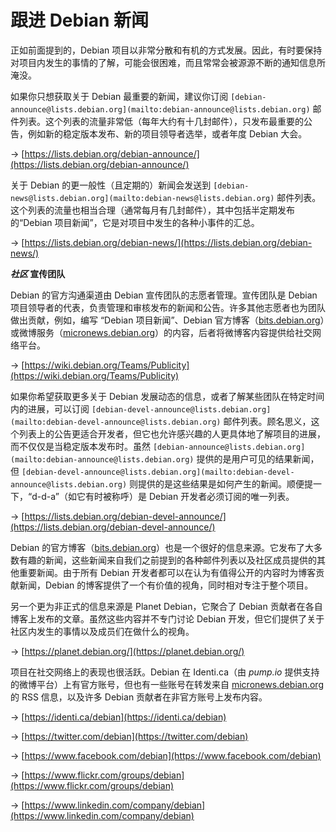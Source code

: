# 跟进 Debian 新闻

正如前面提到的，Debian 项目以非常分散和有机的方式发展。因此，有时要保持对项目内发生的事情的了解，可能会很困难，而且常常会被源源不断的通知信息所淹没。

如果你只想获取关于 Debian 最重要的新闻，建议你订阅 `[debian-announce@lists.debian.org](mailto:debian-announce@lists.debian.org)` 邮件列表。这个列表的流量非常低（每年大约有十几封邮件），只发布最重要的公告，例如新的稳定版本发布、新的项目领导者选举，或者年度 Debian 大会。

→ [https://lists.debian.org/debian-announce/](https://lists.debian.org/debian-announce/)

关于 Debian 的更一般性（且定期的）新闻会发送到 `[debian-news@lists.debian.org](mailto:debian-news@lists.debian.org)` 邮件列表。这个列表的流量也相当合理（通常每月有几封邮件），其中包括半定期发布的“Debian 项目新闻”，它是对项目中发生的各种小事件的汇总。

→ [https://lists.debian.org/debian-news/](https://lists.debian.org/debian-news/)

**_社区_ 宣传团队**

Debian 的官方沟通渠道由 Debian 宣传团队的志愿者管理。宣传团队是 Debian 项目领导者的代表，负责管理和审核发布的新闻和公告。许多其他志愿者也为团队做出贡献，例如，编写 “Debian 项目新闻”、Debian 官方博客（[bits.debian.org](https://bits.debian.org)）或微博服务（[micronews.debian.org](https://micronews.debian.org/)）的内容，后者将微博客内容提供给社交网络平台。

→ [https://wiki.debian.org/Teams/Publicity](https://wiki.debian.org/Teams/Publicity)

如果你希望获取更多关于 Debian 发展动态的信息，或者了解某些团队在特定时间内的进展，可以订阅 `[debian-devel-announce@lists.debian.org](mailto:debian-devel-announce@lists.debian.org)` 邮件列表。顾名思义，这个列表上的公告更适合开发者，但它也允许感兴趣的人更具体地了解项目的进展，而不仅仅是当稳定版本发布时。虽然 `[debian-announce@lists.debian.org](mailto:debian-announce@lists.debian.org)` 提供的是用户可见的结果新闻，但 `[debian-devel-announce@lists.debian.org](mailto:debian-devel-announce@lists.debian.org)` 则提供的是这些结果是如何产生的新闻。顺便提一下，“d-d-a”（如它有时被称呼）是 Debian 开发者必须订阅的唯一列表。

→ [https://lists.debian.org/debian-devel-announce/](https://lists.debian.org/debian-devel-announce/)

Debian 的官方博客（[bits.debian.org](https://bits.debian.org)）也是一个很好的信息来源。它发布了大多数有趣的新闻，这些新闻来自我们之前提到的各种邮件列表以及社区成员提供的其他重要新闻。由于所有 Debian 开发者都可以在认为有值得公开的内容时为博客贡献新闻，Debian 的博客提供了一个有价值的视角，同时相对专注于整个项目。

另一个更为非正式的信息来源是 Planet Debian，它聚合了 Debian 贡献者在各自博客上发布的文章。虽然这些内容并不专门讨论 Debian 开发，但它们提供了关于社区内发生的事情以及成员们在做什么的视角。

→ [https://planet.debian.org/](https://planet.debian.org/)

项目在社交网络上的表现也很活跃。Debian 在 Identi.ca（由 _pump.io_ 提供支持的微博平台）上有官方账号，但也有一些账号在转发来自 [micronews.debian.org](https://micronews.debian.org/) 的 RSS 信息，以及许多 Debian 贡献者在非官方账号上发布内容。

→ [https://identi.ca/debian](https://identi.ca/debian)

→ [https://twitter.com/debian](https://twitter.com/debian)

→ [https://www.facebook.com/debian](https://www.facebook.com/debian)

→ [https://www.flickr.com/groups/debian](https://www.flickr.com/groups/debian)

→ [https://www.linkedin.com/company/debian](https://www.linkedin.com/company/debian)